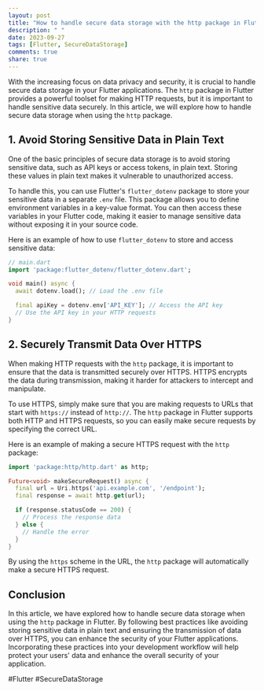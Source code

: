 ```yaml
---
layout: post
title: "How to handle secure data storage with the http package in Flutter?"
description: " "
date: 2023-09-27
tags: [Flutter, SecureDataStorage]
comments: true
share: true
---
```


With the increasing focus on data privacy and security, it is crucial to handle secure data storage in your Flutter applications. The `http` package in Flutter provides a powerful toolset for making HTTP requests, but it is important to handle sensitive data securely. In this article, we will explore how to handle secure data storage when using the `http` package.

## 1. Avoid Storing Sensitive Data in Plain Text

One of the basic principles of secure data storage is to avoid storing sensitive data, such as API keys or access tokens, in plain text. Storing these values in plain text makes it vulnerable to unauthorized access.

To handle this, you can use Flutter's `flutter_dotenv` package to store your sensitive data in a separate `.env` file. This package allows you to define environment variables in a key-value format. You can then access these variables in your Flutter code, making it easier to manage sensitive data without exposing it in your source code.

Here is an example of how to use `flutter_dotenv` to store and access sensitive data:

```dart
// main.dart
import 'package:flutter_dotenv/flutter_dotenv.dart';

void main() async {
  await dotenv.load(); // Load the .env file

  final apiKey = dotenv.env['API_KEY']; // Access the API key
  // Use the API key in your HTTP requests
}
```

## 2. Securely Transmit Data Over HTTPS

When making HTTP requests with the `http` package, it is important to ensure that the data is transmitted securely over HTTPS. HTTPS encrypts the data during transmission, making it harder for attackers to intercept and manipulate.

To use HTTPS, simply make sure that you are making requests to URLs that start with `https://` instead of `http://`. The `http` package in Flutter supports both HTTP and HTTPS requests, so you can easily make secure requests by specifying the correct URL.

Here is an example of making a secure HTTPS request with the `http` package:

```dart
import 'package:http/http.dart' as http;

Future<void> makeSecureRequest() async {
  final url = Uri.https('api.example.com', '/endpoint');
  final response = await http.get(url);

  if (response.statusCode == 200) {
    // Process the response data
  } else {
    // Handle the error
  }
}
```

By using the `https` scheme in the URL, the `http` package will automatically make a secure HTTPS request.


## Conclusion

In this article, we have explored how to handle secure data storage when using the `http` package in Flutter. By following best practices like avoiding storing sensitive data in plain text and ensuring the transmission of data over HTTPS, you can enhance the security of your Flutter applications. Incorporating these practices into your development workflow will help protect your users' data and enhance the overall security of your application.

#Flutter #SecureDataStorage